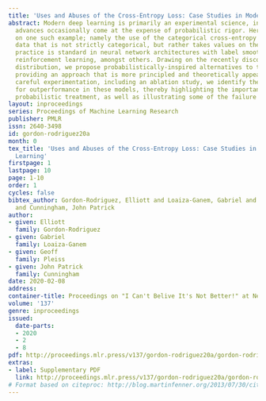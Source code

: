 ```yaml
---
title: 'Uses and Abuses of the Cross-Entropy Loss: Case Studies in Modern Deep Learning'
abstract: Modern deep learning is primarily an experimental science, in which empirical
  advances occasionally come at the expense of probabilistic rigor. Here we focus
  on one such example; namely the use of the categorical cross-entropy loss to model
  data that is not strictly categorical, but rather takes values on the simplex. This
  practice is standard in neural network architectures with label smoothing and actor-mimic
  reinforcement learning, amongst others. Drawing on the recently discovered continuous-categorical
  distribution, we propose probabilistically-inspired alternatives to these models,
  providing an approach that is more principled and theoretically appealing. Through
  careful experimentation, including an ablation study, we identify the potential
  for outperformance in these models, thereby highlighting the importance of a proper
  probabilistic treatment, as well as illustrating some of the failure modes thereof.
layout: inproceedings
series: Proceedings of Machine Learning Research
publisher: PMLR
issn: 2640-3498
id: gordon-rodriguez20a
month: 0
tex_title: 'Uses and Abuses of the Cross-Entropy Loss: Case Studies in Modern Deep
  Learning'
firstpage: 1
lastpage: 10
page: 1-10
order: 1
cycles: false
bibtex_author: Gordon-Rodriguez, Elliott and Loaiza-Ganem, Gabriel and Pleiss, Geoff
  and Cunningham, John Patrick
author:
- given: Elliott
  family: Gordon-Rodriguez
- given: Gabriel
  family: Loaiza-Ganem
- given: Geoff
  family: Pleiss
- given: John Patrick
  family: Cunningham
date: 2020-02-08
address: 
container-title: Proceedings on "I Can't Belive It's Not Better!" at NeurIPS Workshops
volume: '137'
genre: inproceedings
issued:
  date-parts:
  - 2020
  - 2
  - 8
pdf: http://proceedings.mlr.press/v137/gordon-rodriguez20a/gordon-rodriguez20a.pdf
extras:
- label: Supplementary PDF
  link: http://proceedings.mlr.press/v137/gordon-rodriguez20a/gordon-rodriguez20a-supp.pdf
# Format based on citeproc: http://blog.martinfenner.org/2013/07/30/citeproc-yaml-for-bibliographies/
---
```

